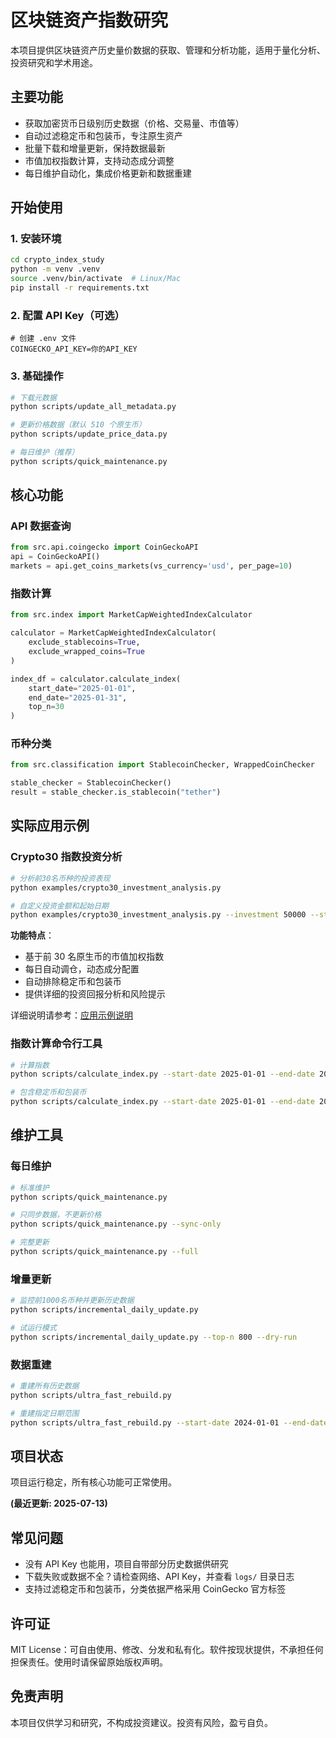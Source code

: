 # 区块链资产指数研究

本项目提供区块链资产历史量价数据的获取、管理和分析功能，适用于量化分析、投资研究和学术用途。

## 主要功能

- 获取加密货币日级别历史数据（价格、交易量、市值等）
- 自动过滤稳定币和包装币，专注原生资产
- 批量下载和增量更新，保持数据最新
- 市值加权指数计算，支持动态成分调整
- 每日维护自动化，集成价格更新和数据重建

## 开始使用

### 1. 安装环境

```bash
cd crypto_index_study
python -m venv .venv
source .venv/bin/activate  # Linux/Mac
pip install -r requirements.txt
```

### 2. 配置 API Key（可选）

```env
# 创建 .env 文件
COINGECKO_API_KEY=你的API_KEY
```

### 3. 基础操作

```bash
# 下载元数据
python scripts/update_all_metadata.py

# 更新价格数据（默认 510 个原生币）
python scripts/update_price_data.py

# 每日维护（推荐）
python scripts/quick_maintenance.py
```

## 核心功能

### API 数据查询

```python
from src.api.coingecko import CoinGeckoAPI
api = CoinGeckoAPI()
markets = api.get_coins_markets(vs_currency='usd', per_page=10)
```

### 指数计算

```python
from src.index import MarketCapWeightedIndexCalculator

calculator = MarketCapWeightedIndexCalculator(
    exclude_stablecoins=True,
    exclude_wrapped_coins=True
)

index_df = calculator.calculate_index(
    start_date="2025-01-01",
    end_date="2025-01-31",
    top_n=30
)
```

### 币种分类

```python
from src.classification import StablecoinChecker, WrappedCoinChecker

stable_checker = StablecoinChecker()
result = stable_checker.is_stablecoin("tether")
```

## 实际应用示例

### Crypto30 指数投资分析

```bash
# 分析前30名币种的投资表现
python examples/crypto30_investment_analysis.py

# 自定义投资金额和起始日期
python examples/crypto30_investment_analysis.py --investment 50000 --start-date 2024-01-01
```

**功能特点**：

- 基于前 30 名原生币的市值加权指数
- 每日自动调仓，动态成分配置
- 自动排除稳定币和包装币
- 提供详细的投资回报分析和风险提示

详细说明请参考：[应用示例说明](examples/README.md)

### 指数计算命令行工具

```bash
# 计算指数
python scripts/calculate_index.py --start-date 2025-01-01 --end-date 2025-01-31 --top-n 30

# 包含稳定币和包装币
python scripts/calculate_index.py --start-date 2025-01-01 --end-date 2025-01-31 --include-stablecoins --include-wrapped-coins
```

## 维护工具

### 每日维护

```bash
# 标准维护
python scripts/quick_maintenance.py

# 只同步数据，不更新价格
python scripts/quick_maintenance.py --sync-only

# 完整更新
python scripts/quick_maintenance.py --full
```

### 增量更新

```bash
# 监控前1000名币种并更新历史数据
python scripts/incremental_daily_update.py

# 试运行模式
python scripts/incremental_daily_update.py --top-n 800 --dry-run
```

### 数据重建

```bash
# 重建所有历史数据
python scripts/ultra_fast_rebuild.py

# 重建指定日期范围
python scripts/ultra_fast_rebuild.py --start-date 2024-01-01 --end-date 2024-12-31
```

## 项目状态

项目运行稳定，所有核心功能可正常使用。

**(最近更新: 2025-07-13)**

## 常见问题

- 没有 API Key 也能用，项目自带部分历史数据供研究
- 下载失败或数据不全？请检查网络、API Key，并查看 `logs/` 目录日志
- 支持过滤稳定币和包装币，分类依据严格采用 CoinGecko 官方标签

## 许可证

MIT License：可自由使用、修改、分发和私有化。软件按现状提供，不承担任何担保责任。使用时请保留原始版权声明。

## 免责声明

本项目仅供学习和研究，不构成投资建议。投资有风险，盈亏自负。
